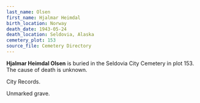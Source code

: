 ```yaml
---
last_name: Olsen
first_name: Hjalmar Heimdal
birth_location: Norway
death_date: 1943-05-24
death_location: Seldovia, Alaska
cemetery_plot: 153
source_file: Cemetery Directory
---
```

**Hjalmar Heimdal   Olsen** is buried in the Seldovia City Cemetery in plot 153.  The cause of death is unknown.

City Records.

Unmarked grave.
